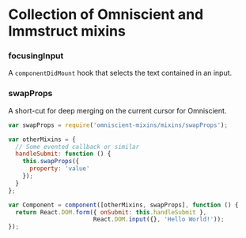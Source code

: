 Collection of Omniscient and Immstruct mixins
======================

### focusingInput

A `componentDidMount` hook that selects the text contained in an input.


### swapProps

A short-cut for deep merging on the current cursor for Omniscient.

```js
var swapProps = require('omniscient-mixins/mixins/swapProps');

var otherMixins = {
  // Some evented callback or similar
  handleSubmit: function () {
    this.swapProps({
      property: 'value'
    });
  }
};

var Component = component([otherMixins, swapProps], function () {
  return React.DOM.form({ onSubmit: this.handleSubmit }, 
                        React.DOM.input({}, 'Hello World!'));
});
```
